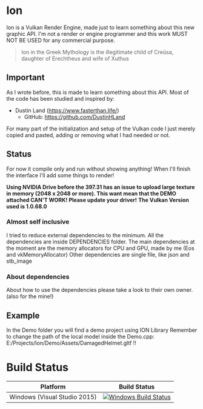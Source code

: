 # Ion

Ion is a Vulkan Render Engine, made just to learn something about this new graphic API.
I'm not a render or engine programmer and this work MUST NOT BE USED for any commercial purpose.

> Ion in the Greek Mythology is the illegitimate child of Creüsa, daughter of Erechtheus and wife of Xuthus


## Important

As I wrote before, this is made to learn something about this API.
Most of the code has been studied and inspired by:
- Dustin Land (https://www.fasterthan.life/) 
	- GitHub: https://github.com/DustinHLand

For many part of the initialization and setup of the Vulkan code I just merely copied and pasted, adding or removing what I had needed or not.



## Status

For now it compile only and run without showing anything!
When I'll finish the interface I'll add some things to render!

**Using NVIDIA Drive before the 397.31 has an issue to upload large texture in memory (2048 x 2048 or more). This want mean that the DEMO attached CAN'T WORK! Please update your driver!**
**The Vulkan Version used is 1.0.68.0**


### Almost self inclusive

I tried to reduce external dependencies to the minimum.
All the dependencies are inside DEPENDENCIES folder.
The main dependencies at the moment are the memory allocators for CPU and GPU, made by me (Eos and vkMemoryAllocator)
Other dependencies are single file, like json and stb_image


### About dependencies

About how to use the dependencies please take a look to their own owner. (also for the mine!)



## Example

In the Demo folder you will find a demo project using ION Library
Remember to change the path of the local model inside the Demo.cpp: E:/Projects/Ion/Demo/Assets/DamagedHelmet.gltf !!


# Build Status

| Platform | Build Status |
|:--------:|:------------:|
| Windows (Visual Studio 2015) | [![Windows Build Status](https://ci.appveyor.com/api/projects/status/github/kabalmcblade/ion?branch=master&svg=true)](https://ci.appveyor.com/project/kabalmcblade/ion) |
